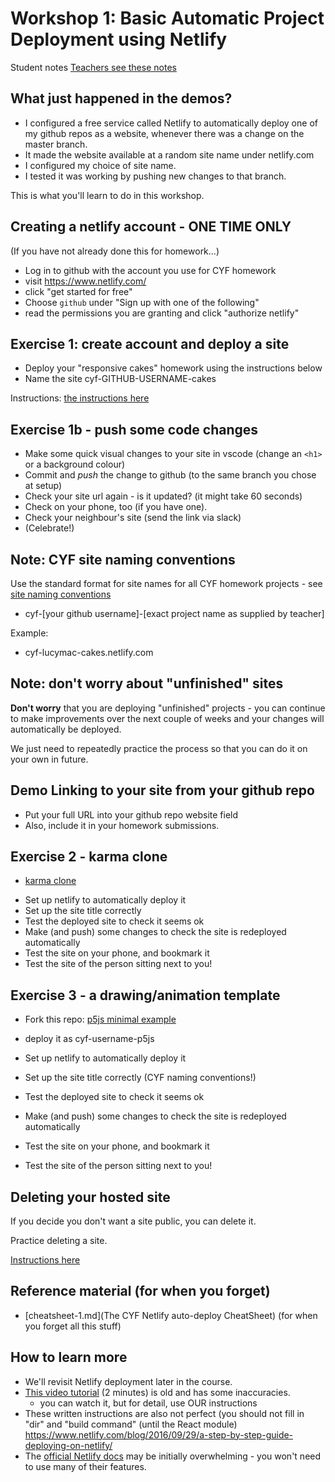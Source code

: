 # Workshop 1: Basic Automatic Project Deployment using Netlify

Student notes
[Teachers see these notes](./workshop-1-basic-automatic-deployment-with-netlify-mentor-notes.md)

## What just happened in the demos?

- I configured a free service called Netlify to automatically deploy one of my github repos as a website, whenever there was a change on the master branch.
- It made the website available at a random site name under netlify.com
- I configured my choice of site name.
- I tested it was working by pushing new changes to that branch.

This is what you'll learn to do in this workshop.

## Creating a netlify account - ONE TIME ONLY

(If you have not already done this for homework...)

- Log in to github with the account you use for CYF homework
- visit https://www.netlify.com/
- click "get started for free"
- Choose `github` under "Sign up with one of the following"
- read the permissions you are granting and click "authorize netlify"

## Exercise 1: create account and deploy a site

- Deploy your "responsive cakes" homework using the instructions below
- Name the site cyf-GITHUB-USERNAME-cakes

Instructions: [the instructions here](./instructions-for-automatic-deployment-with-netlify-and-github.md)

## Exercise 1b - push some code changes

- Make some quick visual changes to your site in vscode (change an `<h1>` or a background colour)
- Commit and _push_ the change to github (to the same branch you chose at setup)
- Check your site url again - is it updated? (it might take 60 seconds)
- Check on your phone, too (if you have one).
- Check your neighbour's site (send the link via slack)
- (Celebrate!)

## Note: CYF site naming conventions

Use the standard format for site names for all CYF homework projects - see [site naming conventions](../cyf-site-naming-conventions.md)

- cyf-[your github username]-[exact project name as supplied by teacher]

Example:

- cyf-lucymac-cakes.netlify.com

## Note: don't worry about "unfinished" sites

**Don't worry** that you are deploying "unfinished" projects - you can continue to make improvements over the next couple of weeks and your changes will automatically be deployed.

We just need to repeatedly practice the process so that you can do it on your own in future.

## Demo Linking to your site from your github repo

- Put your full URL into your github repo website field
- Also, include it in your homework submissions.

## Exercise 2 - karma clone

- [karma clone](https://github.com/CodeYourFuture/karma-clone)

* Set up netlify to automatically deploy it
* Set up the site title correctly
* Test the deployed site to check it seems ok
* Make (and push) some changes to check the site is redeployed automatically
* Test the site on your phone, and bookmark it
* Test the site of the person sitting next to you!

## Exercise 3 - a drawing/animation template

- Fork this repo: [p5js minimal example](https://github.com/codeyourfuture/p5js-minimal)
- deploy it as cyf-username-p5js

- Set up netlify to automatically deploy it
- Set up the site title correctly (CYF naming conventions!)
- Test the deployed site to check it seems ok
- Make (and push) some changes to check the site is redeployed automatically
- Test the site on your phone, and bookmark it
- Test the site of the person sitting next to you!

## Deleting your hosted site

If you decide you don't want a site public, you can delete it.

Practice deleting a site.

[Instructions here](./cheatsheet-1.md)

## Reference material (for when you forget)

- [cheatsheet-1.md](The CYF Netlify auto-deploy CheatSheet) (for when you forget all this stuff)

## How to learn more

- We'll revisit Netlify deployment later in the course.
- [This video tutorial](https://www.youtube.com/watch?v=mN9oI98As_4) (2 minutes) is old and has some inaccuracies.
  - you can watch it, but for detail, use OUR instructions
- These written instructions are also not perfect (you should not fill in "dir" and "build command" (until the React module) https://www.netlify.com/blog/2016/09/29/a-step-by-step-guide-deploying-on-netlify/
- The [official Netlify docs](https://docs.netlify.com/) may be initially overwhelming - you won't need to use many of their features.
